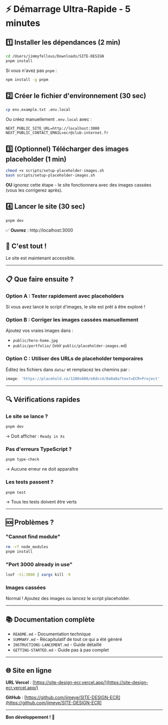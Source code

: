 # ⚡ Démarrage Ultra-Rapide - 5 minutes

## 1️⃣ Installer les dépendances (2 min)

```bash
cd /Users/jimmyfellous/Downloads/SITE-DESIGN
pnpm install
```

Si vous n'avez pas `pnpm` :
```bash
npm install -g pnpm
```

## 2️⃣ Créer le fichier d'environnement (30 sec)

```bash
cp env.example.txt .env.local
```

Ou créez manuellement `.env.local` avec :
```env
NEXT_PUBLIC_SITE_URL=http://localhost:3000
NEXT_PUBLIC_CONTACT_EMAIL=ecr@club-internet.fr
```

## 3️⃣ (Optionnel) Télécharger des images placeholder (1 min)

```bash
chmod +x scripts/setup-placeholder-images.sh
bash scripts/setup-placeholder-images.sh
```

**OU** ignorez cette étape - le site fonctionnera avec des images cassées (vous les corrigerez après).

## 4️⃣ Lancer le site (30 sec)

```bash
pnpm dev
```

✅ **Ouvrez** : http://localhost:3000

## 🎉 C'est tout !

Le site est maintenant accessible.

---

## 📋 Que faire ensuite ?

### Option A : Tester rapidement avec placeholders

Si vous avez lancé le script d'images, le site est prêt à être exploré !

### Option B : Corriger les images cassées manuellement

Ajoutez vos vraies images dans :
- `public/hero-home.jpg`
- `public/portfolio/` (voir `public/placeholder-images.md`)

### Option C : Utiliser des URLs de placeholder temporaires

Éditez les fichiers dans `data/` et remplacez les chemins par :
```typescript
image: 'https://placehold.co/1200x800/e8dcc4/0a0a0a?text=ECR+Project'
```

---

## 🔍 Vérifications rapides

### Le site se lance ?
```bash
pnpm dev
```
→ Doit afficher : `Ready in Xs`

### Pas d'erreurs TypeScript ?
```bash
pnpm type-check
```
→ Aucune erreur ne doit apparaître

### Les tests passent ?
```bash
pnpm test
```
→ Tous les tests doivent être verts

---

## 🆘 Problèmes ?

### "Cannot find module"
```bash
rm -rf node_modules
pnpm install
```

### "Port 3000 already in use"
```bash
lsof -ti:3000 | xargs kill -9
```

### Images cassées
Normal ! Ajoutez des images ou lancez le script placeholder.

---

## 📚 Documentation complète

- `README.md` - Documentation technique
- `SUMMARY.md` - Récapitulatif de tout ce qui a été généré
- `INSTRUCTIONS-LANCEMENT.md` - Guide détaillé
- `GETTING-STARTED.md` - Guide pas à pas complet

---

## 🌐 Site en ligne

**URL Vercel** : [https://site-design-ecr.vercel.app/](https://site-design-ecr.vercel.app/)

**GitHub** : [https://github.com/jimeye/SITE-DESIGN-ECR](https://github.com/jimeye/SITE-DESIGN-ECR)

---

**Bon développement ! 🚀**

